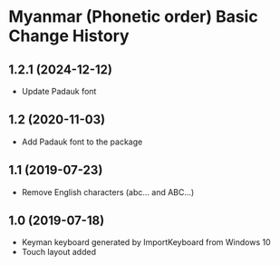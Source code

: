 Myanmar (Phonetic order) Basic Change History
====================

1.2.1 (2024-12-12)
------------------
* Update Padauk font

1.2 (2020-11-03)
------------------
* Add Padauk font to the package

1.1 (2019-07-23)
------------------
* Remove English characters (abc... and ABC...)

1.0 (2019-07-18)
----------------
* Keyman keyboard generated by ImportKeyboard from Windows 10 
* Touch layout added
